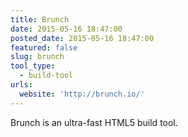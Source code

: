 ```yaml
---
title: Brunch
date: 2015-05-16 18:47:00
posted_date: 2015-05-16 18:47:00
featured: false
slug: brunch
tool_type: 
  - build-tool
urls:
  website: 'http://brunch.io/'
---
```



Brunch is an ultra-fast HTML5 build tool.